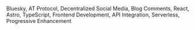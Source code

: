 Bluesky, AT Protocol, Decentralized Social Media, Blog Comments, React, Astro, TypeScript, Frontend Development, API Integration, Serverless, Progressive Enhancement
